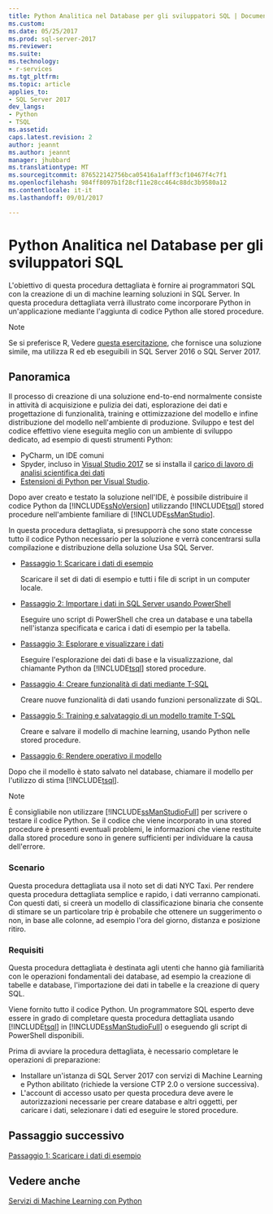 ```yaml
---
title: Python Analitica nel Database per gli sviluppatori SQL | Documenti Microsoft
ms.custom: 
ms.date: 05/25/2017
ms.prod: sql-server-2017
ms.reviewer: 
ms.suite: 
ms.technology:
- r-services
ms.tgt_pltfrm: 
ms.topic: article
applies_to:
- SQL Server 2017
dev_langs:
- Python
- TSQL
ms.assetid: 
caps.latest.revision: 2
author: jeannt
ms.author: jeannt
manager: jhubbard
ms.translationtype: MT
ms.sourcegitcommit: 876522142756bca05416a1afff3cf10467f4c7f1
ms.openlocfilehash: 984ff8097b1f28cf11e28cc464c88dc3b9580a12
ms.contentlocale: it-it
ms.lasthandoff: 09/01/2017

---
```

# <a name="in-database-python-analytics-for-sql-developers"></a>Python Analitica nel Database per gli sviluppatori SQL

L'obiettivo di questa procedura dettagliata è fornire ai programmatori SQL con la creazione di un di machine learning soluzioni in SQL Server. In questa procedura dettagliata verrà illustrato come incorporare Python in un'applicazione mediante l'aggiunta di codice Python alle stored procedure.

> [!NOTE]
> Se si preferisce R, Vedere [questa esercitazione](sqldev-in-database-r-for-sql-developers.md), che fornisce una soluzione simile, ma utilizza R ed eb eseguibili in SQL Server 2016 o SQL Server 2017.

## <a name="overview"></a>Panoramica

Il processo di creazione di una soluzione end-to-end normalmente consiste in attività di acquisizione e pulizia dei dati, esplorazione dei dati e progettazione di funzionalità, training e ottimizzazione del modello e infine distribuzione del modello nell'ambiente di produzione. Sviluppo e test del codice effettivo viene eseguita meglio con un ambiente di sviluppo dedicato, ad esempio di questi strumenti Python:

+ PyCharm, un IDE comuni
+ Spyder, incluso in [Visual Studio 2017](https://blogs.msdn.microsoft.com/visualstudio/2017/05/12/a-lap-around-python-in-visual-studio-2017/) se si installa il [carico di lavoro di analisi scientifica dei dati](https://blogs.msdn.microsoft.com/visualstudio/2016/11/18/data-science-workloads-in-visual-studio-2017-rc/)
+ [Estensioni di Python per Visual Studio](https://docs.microsoft.com/visualstudio/python/python-in-visual-studio).

Dopo aver creato e testato la soluzione nell'IDE, è possibile distribuire il codice Python da [!INCLUDE[ssNoVersion](../../includes/ssnoversion-md.md)] utilizzando [!INCLUDE[tsql](../../includes/tsql-md.md)] stored procedure nell'ambiente familiare di [!INCLUDE[ssManStudio](../../includes/ssmanstudio-md.md)].

In questa procedura dettagliata, si presupporrà che sono state concesse tutto il codice Python necessario per la soluzione e verrà concentrarsi sulla compilazione e distribuzione della soluzione Usa SQL Server.

- [Passaggio 1: Scaricare i dati di esempio](sqldev-py1-download-the-sample-data.md)

  Scaricare il set di dati di esempio e tutti i file di script in un computer locale.

- [Passaggio 2: Importare i dati in SQL Server usando PowerShell](sqldev-py2-import-data-to-sql-server-using-powershell.md)

  Eseguire uno script di PowerShell che crea un database e una tabella nell'istanza specificata e carica i dati di esempio per la tabella.

- [Passaggio 3: Esplorare e visualizzare i dati](sqldev-py3-explore-and-visualize-the-data.md)

  Eseguire l'esplorazione dei dati di base e la visualizzazione, dal chiamante Python da [!INCLUDE[tsql](../../includes/tsql-md.md)] stored procedure.

- [Passaggio 4: Creare funzionalità di dati mediante T-SQL](sqldev-py5-train-and-save-a-model-using-t-sql.md)

  Creare nuove funzionalità di dati usando funzioni personalizzate di SQL.
  
- [Passaggio 5: Training e salvataggio di un modello tramite T-SQL](sqldev-py5-train-and-save-a-model-using-t-sql.md)

   Creare e salvare il modello di machine learning, usando Python nelle stored procedure.
  
-  [Passaggio 6: Rendere operativo il modello](sqldev-py6-operationalize-the-model.md)

  Dopo che il modello è stato salvato nel database, chiamare il modello per l'utilizzo di stima [!INCLUDE[tsql](../../includes/tsql-md.md)].

> [!NOTE]
> È consigliabile non utilizzare [!INCLUDE[ssManStudioFull](../../includes/ssmanstudiofull-md.md)] per scrivere o testare il codice Python. Se il codice che viene incorporato in una stored procedure è presenti eventuali problemi, le informazioni che viene restituite dalla stored procedure sono in genere sufficienti per individuare la causa dell'errore.


### <a name="scenario"></a>Scenario

Questa procedura dettagliata usa il noto set di dati NYC Taxi. Per rendere questa procedura dettagliata semplice e rapido, i dati verranno campionati. Con questi dati, si creerà un modello di classificazione binaria che consente di stimare se un particolare trip è probabile che ottenere un suggerimento o non, in base alle colonne, ad esempio l'ora del giorno, distanza e posizione ritiro.

### <a name="requirements"></a>Requisiti

Questa procedura dettagliata è destinata agli utenti che hanno già familiarità con le operazioni fondamentali dei database, ad esempio la creazione di tabelle e database, l'importazione dei dati in tabelle e la creazione di query SQL.

Viene fornito tutto il codice Python. Un programmatore SQL esperto deve essere in grado di completare questa procedura dettagliata usando [!INCLUDE[tsql](../../includes/tsql-md.md)] in [!INCLUDE[ssManStudioFull](../../includes/ssmanstudiofull-md.md)] o eseguendo gli script di PowerShell disponibili.

Prima di avviare la procedura dettagliata, è necessario completare le operazioni di preparazione:

- Installare un'istanza di SQL Server 2017 con servizi di Machine Learning e Python abilitato (richiede la versione CTP 2.0 o versione successiva).
- L'account di accesso usato per questa procedura deve avere le autorizzazioni necessarie per creare database e altri oggetti, per caricare i dati, selezionare i dati ed eseguire le stored procedure.

## <a name="next-step"></a>Passaggio successivo

  [Passaggio 1: Scaricare i dati di esempio](sqldev-py1-download-the-sample-data.md)

## <a name="see-also"></a>Vedere anche

[Servizi di Machine Learning con Python](../python/sql-server-python-services.md)



